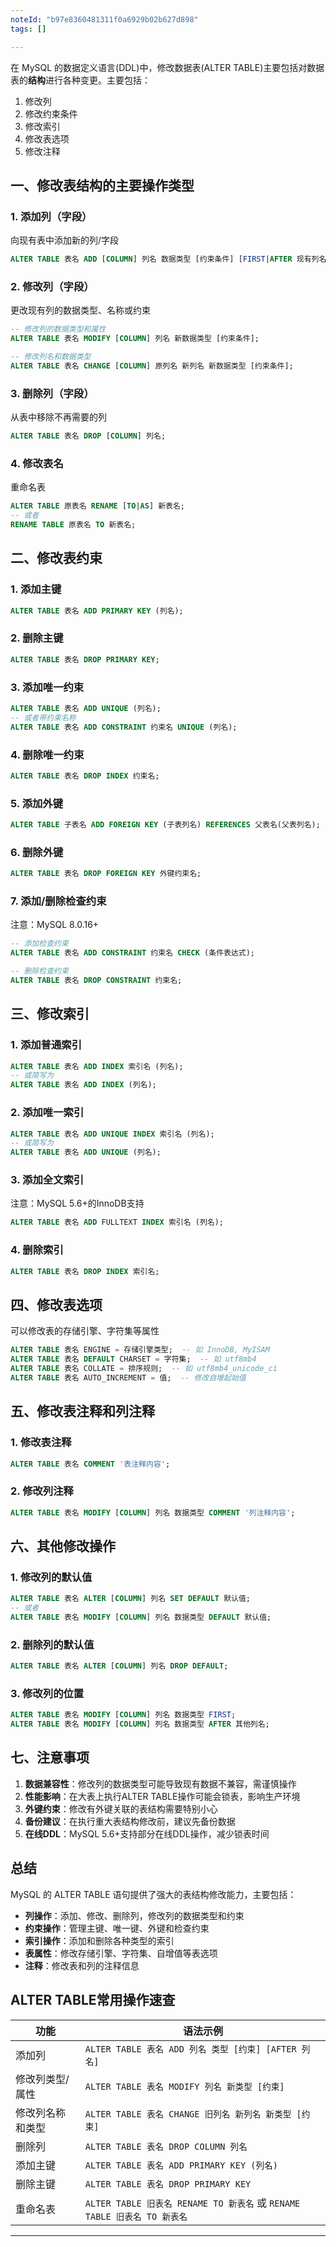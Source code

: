 ```yaml
---
noteId: "b97e8360481311f0a6929b02b627d898"
tags: []

---
```


在 MySQL 的数据定义语言(DDL)中，修改数据表(ALTER TABLE)主要包括对数据表的**结构**进行各种变更。主要包括：

1. 修改列
2. 修改约束条件
3. 修改索引
4. 修改表选项
5. 修改注释

## 一、修改表结构的主要操作类型

### 1. 添加列（字段）
向现有表中添加新的列/字段
```sql
ALTER TABLE 表名 ADD [COLUMN] 列名 数据类型 [约束条件] [FIRST|AFTER 现有列名];
```

### 2. 修改列（字段）
更改现有列的数据类型、名称或约束
```sql
-- 修改列的数据类型和属性
ALTER TABLE 表名 MODIFY [COLUMN] 列名 新数据类型 [约束条件];

-- 修改列名和数据类型
ALTER TABLE 表名 CHANGE [COLUMN] 原列名 新列名 新数据类型 [约束条件];
```

### 3. 删除列（字段）
从表中移除不再需要的列
```sql
ALTER TABLE 表名 DROP [COLUMN] 列名;
```

### 4. 修改表名
重命名表
```sql
ALTER TABLE 原表名 RENAME [TO|AS] 新表名;
-- 或者
RENAME TABLE 原表名 TO 新表名;
```

## 二、修改表约束

### 1. 添加主键
```sql
ALTER TABLE 表名 ADD PRIMARY KEY (列名);
```

### 2. 删除主键
```sql
ALTER TABLE 表名 DROP PRIMARY KEY;
```

### 3. 添加唯一约束
```sql
ALTER TABLE 表名 ADD UNIQUE (列名);
-- 或者带约束名称
ALTER TABLE 表名 ADD CONSTRAINT 约束名 UNIQUE (列名);
```

### 4. 删除唯一约束
```sql
ALTER TABLE 表名 DROP INDEX 约束名;
```

### 5. 添加外键
```sql
ALTER TABLE 子表名 ADD FOREIGN KEY (子表列名) REFERENCES 父表名(父表列名);
```

### 6. 删除外键
```sql
ALTER TABLE 表名 DROP FOREIGN KEY 外键约束名;
```

### 7. 添加/删除检查约束

注意：MySQL 8.0.16+

```sql
-- 添加检查约束
ALTER TABLE 表名 ADD CONSTRAINT 约束名 CHECK (条件表达式);

-- 删除检查约束
ALTER TABLE 表名 DROP CONSTRAINT 约束名;
```

## 三、修改索引

### 1. 添加普通索引
```sql
ALTER TABLE 表名 ADD INDEX 索引名 (列名);
-- 或简写为
ALTER TABLE 表名 ADD INDEX (列名);
```

### 2. 添加唯一索引
```sql
ALTER TABLE 表名 ADD UNIQUE INDEX 索引名 (列名);
-- 或简写为
ALTER TABLE 表名 ADD UNIQUE (列名);
```

### 3. 添加全文索引

注意：MySQL 5.6+的InnoDB支持

```sql
ALTER TABLE 表名 ADD FULLTEXT INDEX 索引名 (列名);
```

### 4. 删除索引
```sql
ALTER TABLE 表名 DROP INDEX 索引名;
```

## 四、修改表选项

可以修改表的存储引擎、字符集等属性
```sql
ALTER TABLE 表名 ENGINE = 存储引擎类型;  -- 如 InnoDB, MyISAM
ALTER TABLE 表名 DEFAULT CHARSET = 字符集;  -- 如 utf8mb4
ALTER TABLE 表名 COLLATE = 排序规则;  -- 如 utf8mb4_unicode_ci
ALTER TABLE 表名 AUTO_INCREMENT = 值;  -- 修改自增起始值
```

## 五、修改表注释和列注释

### 1. 修改表注释
```sql
ALTER TABLE 表名 COMMENT '表注释内容';
```

### 2. 修改列注释
```sql
ALTER TABLE 表名 MODIFY [COLUMN] 列名 数据类型 COMMENT '列注释内容';
```

## 六、其他修改操作

### 1. 修改列的默认值
```sql
ALTER TABLE 表名 ALTER [COLUMN] 列名 SET DEFAULT 默认值;
-- 或者
ALTER TABLE 表名 MODIFY [COLUMN] 列名 数据类型 DEFAULT 默认值;
```

### 2. 删除列的默认值
```sql
ALTER TABLE 表名 ALTER [COLUMN] 列名 DROP DEFAULT;
```

### 3. 修改列的位置
```sql
ALTER TABLE 表名 MODIFY [COLUMN] 列名 数据类型 FIRST;
ALTER TABLE 表名 MODIFY [COLUMN] 列名 数据类型 AFTER 其他列名;
```

## 七、注意事项

1. **数据兼容性**：修改列的数据类型可能导致现有数据不兼容，需谨慎操作
2. **性能影响**：在大表上执行ALTER TABLE操作可能会锁表，影响生产环境
3. **外键约束**：修改有外键关联的表结构需要特别小心
4. **备份建议**：在执行重大表结构修改前，建议先备份数据
5. **在线DDL**：MySQL 5.6+支持部分在线DDL操作，减少锁表时间

## 总结

MySQL 的 ALTER TABLE 语句提供了强大的表结构修改能力，主要包括：
- **列操作**：添加、修改、删除列，修改列的数据类型和约束
- **约束操作**：管理主键、唯一键、外键和检查约束
- **索引操作**：添加和删除各种类型的索引
- **表属性**：修改存储引擎、字符集、自增值等表选项
- **注释**：修改表和列的注释信息

## ALTER TABLE常用操作速查

| 功能 | 语法示例 |
|------|----------|
| 添加列 | `ALTER TABLE 表名 ADD 列名 类型 [约束] [AFTER 列名]` |
| 修改列类型/属性 | `ALTER TABLE 表名 MODIFY 列名 新类型 [约束]` |
| 修改列名称和类型 | `ALTER TABLE 表名 CHANGE 旧列名 新列名 新类型 [约束]` |
| 删除列 | `ALTER TABLE 表名 DROP COLUMN 列名` |
| 添加主键 | `ALTER TABLE 表名 ADD PRIMARY KEY (列名)` |
| 删除主键 | `ALTER TABLE 表名 DROP PRIMARY KEY` |
| 重命名表 | `ALTER TABLE 旧表名 RENAME TO 新表名` 或 `RENAME TABLE 旧表名 TO 新表名` |

---